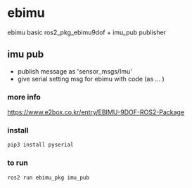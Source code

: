 # ebimu
ebimu basic ros2_pkg_ebimu9dof + imu_pub publisher

## imu pub 
- publish message as 'sensor_msgs/Imu'
- give serial setting msg for ebimu with code (as <sof1> ... )

### **more info**
https://www.e2box.co.kr/entry/EBIMU-9DOF-ROS2-Package

### install
```sh
pip3 install pyserial
```

### **to run**
```sh
ros2 run ebimu_pkg imu_pub
```
